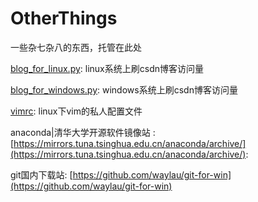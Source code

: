 # OtherThings
一些杂七杂八的东西，托管在此处

[blog_for_linux.py](https://github.com/fuqiuai/OtherThings/blob/master/blog_for_linux.py):
linux系统上刷csdn博客访问量

[blog_for_windows.py](https://github.com/fuqiuai/OtherThings/blob/master/blog_for_windows.py):
windows系统上刷csdn博客访问量

[vimrc](https://github.com/fuqiuai/OtherThings/blob/master/vimrc):
linux下vim的私人配置文件

anaconda|清华大学开源软件镜像站 :
[https://mirrors.tuna.tsinghua.edu.cn/anaconda/archive/](https://mirrors.tuna.tsinghua.edu.cn/anaconda/archive/):

git国内下载站:
[https://github.com/waylau/git-for-win](https://github.com/waylau/git-for-win)
